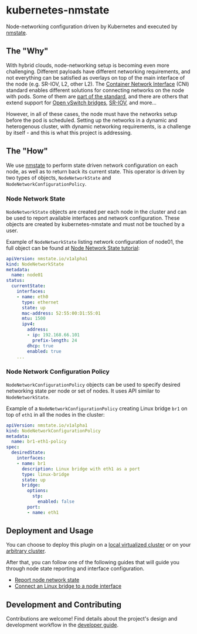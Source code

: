 # kubernetes-nmstate

Node-networking configuration driven by Kubernetes and executed by
[nmstate](https://nmstate.github.io/).

## The "Why"

With hybrid clouds, node-networking setup is becoming even more challenging.
Different payloads have different networking requirements, and not everything
can be satisfied as overlays on top of the main interface of the node (e.g.
SR-IOV, L2, other L2).
The [Container Network Interface](https://github.com/containernetworking/cni)
(CNI) standard enables different
solutions for connecting networks on the node with pods. Some of them are
[part of the standard](https://github.com/containernetworking/plugins), and there are
others that extend support for [Open vSwitch bridges](https://github.com/kubevirt/ovs-cni),
[SR-IOV](https://github.com/hustcat/sriov-cni), and more...

However, in all of these cases, the node must have the networks setup before the
pod is scheduled. Setting up the networks in a dynamic and heterogenous cluster,
with dynamic networking requirements, is a challenge by itself - and this is
what this project is addressing.

## The "How"

We use [nmstate](https://nmstate.github.io/) to perform state driven network
configuration on each node, as well as to return back its current state.
This operator is driven by two types of objects, `NodeNetworkState` and
`NodeNetworkConfigurationPolicy`.

### Node Network State

`NodeNetworkState` objects are created per each node in the cluster and can be
used to report available interfaces and network configuration. These objects
are created by kubernetes-nmstate and must not be touched by a user.

Example of `NodeNetworkState` listing network configuration of node01, the full
object can be found at [Node Network State tutorial](docs/user-guide-state-reporting.md):

```yaml
apiVersion: nmstate.io/v1alpha1
kind: NodeNetworkState
metadata:
  name: node01
status:
  currentState:
    interfaces:
    - name: eth0
      type: ethernet
      state: up
      mac-address: 52:55:00:D1:55:01
      mtu: 1500
      ipv4:
        address:
        - ip: 192.168.66.101
          prefix-length: 24
        dhcp: true
        enabled: true
    ...
```

### Node Network Configuration Policy

`NodeNetworkConfigurationPolicy` objects can be used to specify desired
networking state per node or set of nodes. It uses API similar to
`NodeNetworkState`.

Example of a `NodeNetworkConfigurationPolicy` creating Linux bridge `br1` on top
of `eth1` in all the nodes in the cluster:

```yaml
apiVersion: nmstate.io/v1alpha1
kind: NodeNetworkConfigurationPolicy
metadata:
  name: br1-eth1-policy
spec:
  desiredState:
    interfaces:
    - name: br1
      description: Linux bridge with eth1 as a port
      type: linux-bridge
      state: up
      bridge:
        options:
          stp:
            enabled: false
        port:
        - name: eth1
```

## Deployment and Usage

You can choose to deploy this plugin on a
[local virtualized cluster](docs/deployment-local-cluster.md) or on your
[arbitrary cluster](docs/deployment-arbitrary-cluster.md).

After that, you can follow one of the following guides that will guide you
through node state reporting and interface configuration.

- [Report node network state](docs/user-guide-state-reporting.md)
- [Connect an Linux bridge to a node interface](docs/user-guide-policy-configure-linux-bridge.md)

## Development and Contributing

Contributions are welcome! Find details about the project's design and
development workflow in the [developer guide](docs/developer-guide.md).
